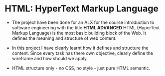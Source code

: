# HTML: HyperText Markup Language
* The project have been done for an ALX for the course introduction to software engineering with the title **HTML ADVANCED**
HTML (HyperText Markup Language) is the most basic building block of the Web. It defines the meaning and structure of web content.

* In this project I have clearly learnt how it defines and structure the content. Since every task has there own objective, clearly define the wireframe and how should we apply.
* HTML structure only - no CSS, no style - just pure HTML semantic.